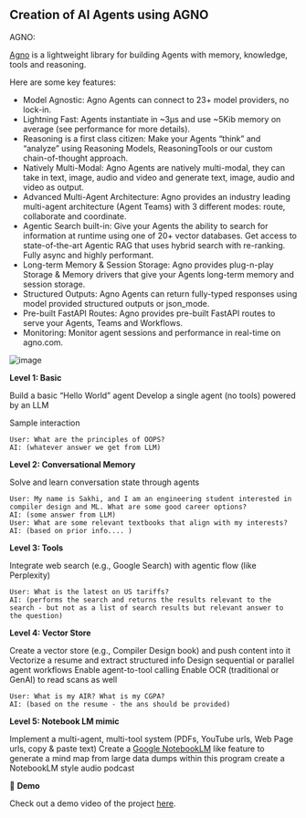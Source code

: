 Creation of AI Agents using AGNO
-----------------------------------------
AGNO:
  
  [Agno](https://docs.agno.com/introduction) is a lightweight library for building Agents with memory, knowledge, tools and reasoning.
  
  Here are some key features:
  - Model Agnostic: Agno Agents can connect to 23+ model providers, no lock-in.
  - Lightning Fast: Agents instantiate in ~3μs and use ~5Kib memory on average (see performance for more details).
  - Reasoning is a first class citizen: Make your Agents “think” and “analyze” using Reasoning Models, ReasoningTools or our custom chain-of-thought approach.
  - Natively Multi-Modal: Agno Agents are natively multi-modal, they can take in text, image, audio and video and generate text, image, audio and video as output.
  - Advanced Multi-Agent Architecture: Agno provides an industry leading multi-agent architecture (Agent Teams) with 3 different modes: route, collaborate and coordinate.
  - Agentic Search built-in: Give your Agents the ability to search for information at runtime using one of 20+ vector databases. Get access to state-of-the-art Agentic RAG that uses hybrid search with re-ranking. Fully async and highly performant.
  - Long-term Memory & Session Storage: Agno provides plug-n-play Storage & Memory drivers that give your Agents long-term memory and session storage.
  - Structured Outputs: Agno Agents can return fully-typed responses using model provided structured outputs or json_mode.
  - Pre-built FastAPI Routes: Agno provides pre-built FastAPI routes to serve your Agents, Teams and Workflows.
  - Monitoring: Monitor agent sessions and performance in real-time on agno.com.

![image](https://github.com/user-attachments/assets/974898e8-fb0c-42b1-860a-f35777f1386a)


**Level 1: Basic**

Build a basic “Hello World” agent
Develop a single agent (no tools) powered by an LLM

Sample interaction

```
User: What are the principles of OOPS?
AI: (whatever answer we get from LLM)
```

**Level 2: Conversational Memory**

Solve and learn conversation state through agents
```
User: My name is Sakhi, and I am an engineering student interested in compiler design and ML. What are some good career options?
AI: (some answer from LLM)
User: What are some relevant textbooks that align with my interests?
AI: (based on prior info.... )
```

**Level 3: Tools**

Integrate web search (e.g., Google Search) with agentic flow  (like Perplexity)
```
User: What is the latest on US tariffs?
AI: (performs the search and returns the results relevant to the search - but not as a list of search results but relevant answer to the question)
``` 
**Level 4: Vector Store**

Create a vector store (e.g., Compiler Design book) and push content into it
Vectorize a resume and extract structured info
Design sequential or parallel agent workflows
Enable agent-to-tool calling
Enable OCR (traditional or GenAI) to read scans as well
```
User: What is my AIR? What is my CGPA?
AI: (based on the resume - the ans should be provided)
```
**Level 5: Notebook LM mimic**

Implement a multi-agent, multi-tool system (PDFs, YouTube urls, Web Page urls, copy & paste text)
Create a [Google NotebookLM](https://notebooklm.google.com/) like feature to generate a mind map from large data dumps within this program
create a NotebookLM style audio podcast 

🎥 **Demo**

Check out a demo video of the project [here](https://drive.google.com/file/d/18Wg2raXwxN59V_wJUibrPRMmE3xWuyvK/view?usp=sharing).

